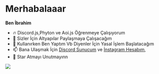 # Merhabalaaar
**Ben İbrahim**

- 🔥 Discord.js,Phyton ve Aoi.js Öğrenmeye Çalışıyorum
- 🌱 Sizler İçin Altyapılar Paylaşmaya Çalışacağım
- 🦠  Kullanırken Ben Yaptım Vb Diyenler İçin Yasal İşlem Başlatacağım
- 📫 Bana Ulaşmak İçin [Discord Sunucum](https://discord.gg/1576) ve [İnstagram Hesabım](https://www.instagram.com/halil.ibrahim.karatepe03/),
- 💚 Star Atmayı Unutmayınn


<img src="https://api.ravencode.live/v1/users/638674528234373126/embed">
